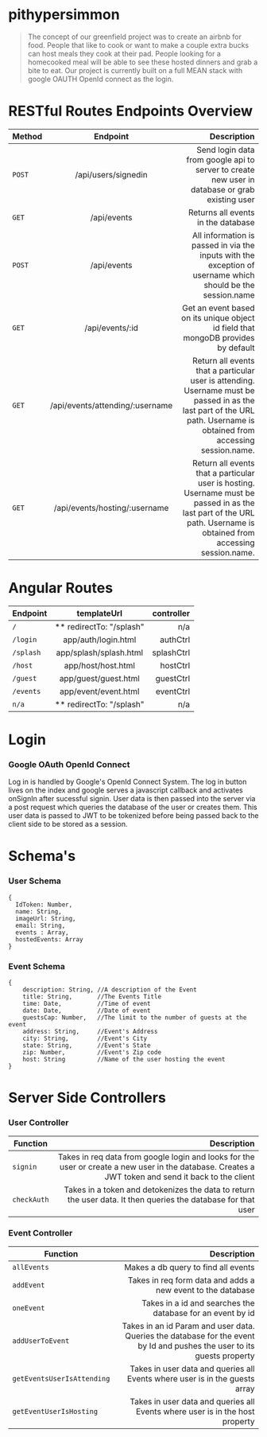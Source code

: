 # pithypersimmon
> The concept of our greenfield project was to create an airbnb for food. People that like to cook or want to make a couple extra bucks can host meals they cook at their pad. People looking for a homecooked meal will be able to see these hosted dinners and grab a bite to eat. Our project is currently built on a full MEAN stack with google OAUTH OpenId connect as the login.

# RESTful Routes Endpoints Overview

| Method        | Endpoint      | Description  |
| ------------- |:-------------:| ------------:|
| `POST` | /api/users/signedin | Send login data from google api to server to create new user in database or grab existing user |
| `GET` | /api/events | Returns all events in the database |
| `POST` | /api/events | All information is passed in via the inputs with the exception of username which should be the session.name |
| `GET` | /api/events/:id | Get an event based on its unique object id field that mongoDB provides by default |
| `GET` | /api/events/attending/:username | Return all events that a particular user is attending. Username must be passed in as the last part of the URL path. Username is obtained from accessing session.name. |
| `GET` | /api/events/hosting/:username | Return all events that a particular user is hosting. Username must be passed in as the last part of the URL path. Username is obtained from accessing session.name. |

# Angular Routes

| Endpoint        | templateUrl      | controller  |
| ------------- |:-------------:| ------------:|
| `/` | ** redirectTo: "/splash" | n/a |
| `/login` | app/auth/login.html | authCtrl |
| `/splash` | app/splash/splash.html | splashCtrl |
| `/host` | app/host/host.html | hostCtrl |
| `/guest` | app/guest/guest.html | guestCtrl |
| `/events` | app/event/event.html | eventCtrl |
| `n/a` | ** redirectTo: "/splash" | n/a |


# Login

### Google OAuth OpenId Connect
Log in is handled by Google's OpenId Connect System. The log in button lives on the index and google serves a javascript callback and activates onSignIn after sucessful signin. User data is then passed into the server via a post request which queries the database of the user or creates them. This user data is passed to JWT to be tokenized before being passed back to the client side to be stored as a session.

# Schema's

### User Schema

    {
      IdToken: Number,
      name: String,
      imageUrl: String,
      email: String,
      events : Array,
      hostedEvents: Array
    }

### Event Schema

    {
	    description: String, //A description of the Event
	    title: String,		 //The Events Title
	    time: Date,			 //Time of event 
	    date: Date,			 //Date of event
	    guestsCap: Number,	 //The limit to the number of guests at the event
	    address: String,	 //Event's Address
	    city: String,		 //Event's City
	    state: String,		 //Event's State
	    zip: Number,		 //Event's Zip code
	    host: String		 //Name of the user hosting the event
    }

# Server Side Controllers
### User Controller

| Function        |  Description  |
| ------------- |------------:|
| `signin` | Takes in req data from google login and looks for the user or create a new user in the database. Creates a JWT token and send it back to the client |
| `checkAuth` | Takes in a token and detokenizes the data to return the user data. It then queries the database for that user |

### Event Controller

| Function        |  Description  |
| ------------- |------------:|
| `allEvents` | Makes a db query to find all events |
| `addEvent` | Takes in req form data and adds a new event to the database |
| `oneEvent` | Takes in a id and searches the database for an event by id |
| `addUserToEvent` | Takes in an id Param and user data. Queries the database for the event by Id and pushes the user to its guests property |
| `getEventsUserIsAttending` | Takes in user data and queries all Events where user is in the guests array |
| `getEventUserIsHosting` | Takes in user data and queries all Events where user is in the host property |
